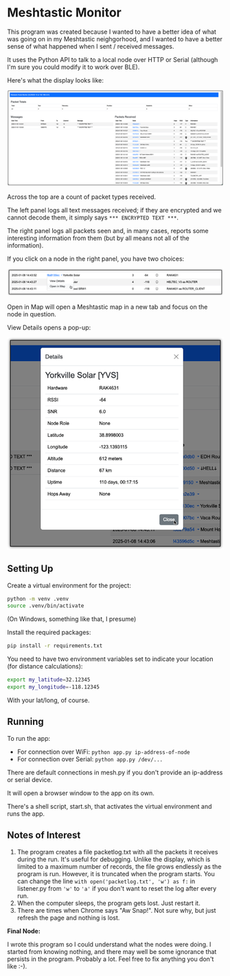 # Meshtastic Monitor

This program was created because I wanted to have a better idea of what was going on in my Meshtastic neighgorhood, and I wanted to have a better sense of what happened when I sent / received messages.

It uses the Python API to talk to a local node over HTTP or Serial (although I'm sure you could modify it to work over BLE).

Here's what the display looks like:

![screenshot](doc/screenshot.png)

Across the top are a count of packet types received.

The left panel logs all text messages received; if they are encrypted and we cannot decode them, it simply says `*** ENCRYPTED TEXT ***`.

The right panel logs all packets seen and, in many cases, reports some interesting information from them (but by all means not all of the information).

If you click on a node in the right panel, you have two choices:

![packetmenu](doc/packetmenu.png)

Open in Map will open a Meshtastic map in a new tab and focus on the node in question.

View Details opens a pop-up:

![details](doc/details.png)



## Setting Up

Create a virtual environment for the project:

```sh
python -m venv .venv
source .venv/bin/activate
```

(On Windows, something like that, I presume)



Install the required packages:

```sh
pip install -r requirements.txt
```



You need to have two environment variables set to indicate your location (for distance calculations):

```sh
export my_latitude=32.12345
export my_longitude=-118.12345
```

With your lat/long, of course.



## Running



To run the app:

* For connection over WiFi: `python app.py ip-address-of-node`
* For connection over Serial: `python app.py /dev/...`

There are default connections in mesh.py if you don't provide an ip-address or serial device.

It will open a browser window to the app on its own.

There's a shell script, start.sh, that activates the virtual environment and runs the app.



## Notes of Interest



1. The program creates a file packetlog.txt with all the packets it receives during the run.  It's useful for debugging.  Unlike the display, which is limited to a maximum number of records, the file grows endlessly as the program is run.  However, it is truncated when the program starts.  You can change the line `with open('packetlog.txt', 'w') as f:` in listener.py from `'w'` to `'a'` if you don't want to reset the log after every run.
2. When the computer sleeps, the program gets lost.  Just restart it.
3. There are times when Chrome says "Aw Snap!".  Not sure why, but just refresh the page and nothing is lost.



**Final Node:**

I wrote this program so I could understand what the nodes were doing.  I started from knowing nothing, and there may well be some ignorance that persists in the program. Probably a lot.  Feel free to fix anything you don't like :-).

